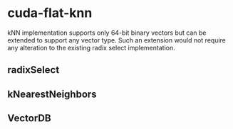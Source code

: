 # cuda-flat-knn

kNN implementation supports only 64-bit binary vectors but can be extended to support any vector type. Such an extension would not require any alteration to the existing radix select implementation. 

## radixSelect


## kNearestNeighbors


## VectorDB


